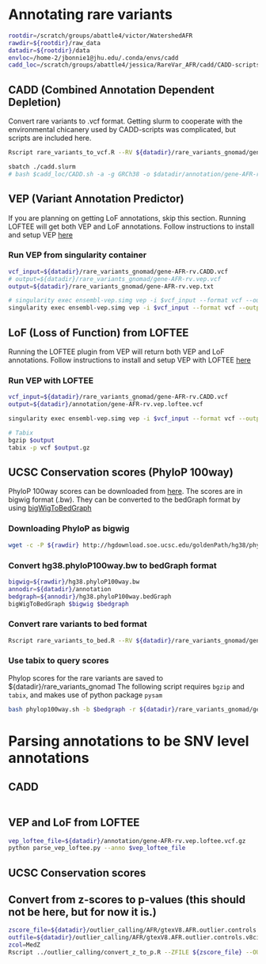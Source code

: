 # Annotating rare variants
```bash
rootdir=/scratch/groups/abattle4/victor/WatershedAFR
rawdir=${rootdir}/raw_data
datadir=${rootdir}/data
envloc=/home-2/jbonnie1@jhu.edu/.conda/envs/cadd
cadd_loc=/scratch/groups/abattle4/jessica/RareVar_AFR/cadd/CADD-scripts
```



## CADD (Combined Annotation Dependent Depletion)


Convert rare variants to .vcf format. Getting slurm to cooperate with the environmental chicanery used by CADD-scripts was complicated, but scripts are included here.
```bash
Rscript rare_variants_to_vcf.R --RV ${datadir}/rare_variants_gnomad/gene-AFR-rv.txt

sbatch ./cadd.slurm
# bash $cadd_loc/CADD.sh -a -g GRCh38 -o $datadir/annotation/gene-AFR-rv.CADD.tsv.gz ${datadir}/rare_variants_gnomad/gene-AFR-rv.CADD.vcf

```


## VEP (Variant Annotation Predictor)
If you are planning on getting LoF annotations, skip this section. Running LOFTEE will get both VEP and LoF annotations. Follow instructions to install and setup VEP [here](https://github.com/battle-lab/battle-lab-guide/blob/master/marcc_guide/software/VEP-singularity-docker.md)

### Run VEP from singularity container
```bash
vcf_input=${datadir}/rare_variants_gnomad/gene-AFR-rv.CADD.vcf
# output=${datadir}/rare_variants_gnomad/gene-AFR-rv.vep.vcf
output=${datadir}/rare_variants_gnomad/gene-AFR-rv.vep.txt

# singularity exec ensembl-vep.simg vep -i $vcf_input --format vcf --output_file $output --vcf --cache
singularity exec ensembl-vep.simg vep -i $vcf_input --format vcf --output_file $output --cache --show_ref_allele --regulatory
```
## LoF (Loss of Function) from LOFTEE
Running the LOFTEE plugin from VEP will return both VEP and LoF annotations. Follow instructions to install and setup VEP with LOFTEE [here](https://github.com/battle-lab/battle-lab-guide/blob/master/marcc_guide/software/VEP-singularity-docker.md)

### Run VEP with LOFTEE
```bash
vcf_input=${datadir}/rare_variants_gnomad/gene-AFR-rv.CADD.vcf
output=${datadir}/annotation/gene-AFR-rv.vep.loftee.vcf

singularity exec ensembl-vep.simg vep -i $vcf_input --format vcf --output_file $output --vcf --cache --regulatory --plugin LoF,loftee_path:$HOME/.vep/Plugins/loftee/ --dir_plugins $HOME/.vep/Plugins/loftee/

# Tabix
bgzip $output
tabix -p vcf $output.gz
```
## UCSC Conservation scores (PhyloP 100way)
PhyloP 100way scores can be downloaded from [here](http://hgdownload.soe.ucsc.edu/goldenPath/hg38/phyloP100way/). The scores are in bigwig format (.bw). They can be converted to the bedGraph format by using [bigWigToBedGraph](http://hgdownload.soe.ucsc.edu/admin/exe/)

### Downloading PhyloP as bigwig
```bash
wget -c -P ${rawdir} http://hgdownload.soe.ucsc.edu/goldenPath/hg38/phyloP100way/hg38.phyloP100way.bw
```

### Convert hg38.phyloP100way.bw to bedGraph format
```bash
bigwig=${rawdir}/hg38.phyloP100way.bw
annodir=${datadir}/annotation
bedgraph=${annodir}/hg38.phyloP100way.bedGraph
bigWigToBedGraph $bigwig $bedgraph
```

### Convert rare variants to bed format
```bash
Rscript rare_variants_to_bed.R --RV ${datadir}/rare_variants_gnomad/gene-AFR-rv.txt
```

### Use tabix to query scores
Phylop scores for the rare variants are saved to ${datadir}/rare_variants_gnomad
The following script requires `bgzip` and `tabix`, and makes use of python package `pysam`
```bash
bash phylop100way.sh -b $bedgraph -r ${datadir}/rare_variants_gnomad/gene-AFR-rv.bed
```

# Parsing annotations to be SNV level annotations

## CADD
```bash


```

## VEP and LoF from LOFTEE
```bash
vep_loftee_file=${datadir}/annotation/gene-AFR-rv.vep.loftee.vcf.gz
python parse_vep_loftee.py --anno $vep_loftee_file
```
## UCSC Conservation scores



## Convert from z-scores to p-values (this should not be here, but for now it is.)

```bash
zscore_file=${datadir}/outlier_calling/AFR/gtexV8.AFR.outlier.controls.v8ciseQTLs_globalOutliersRemoved.txt
outfile=${datadir}/outlier_calling/AFR/gtexV8.AFR.outlier.controls.v8ciseQTLs_globalOutliersRemoved_PVAL.txt
zcol=MedZ
Rscript ../outlier_calling/convert_z_to_p.R --ZFILE ${zscore_file} --OUTFILE ${outfile} --ZCOL $zcol

```

